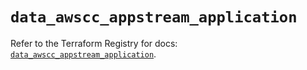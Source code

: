 # `data_awscc_appstream_application`

Refer to the Terraform Registry for docs: [`data_awscc_appstream_application`](https://registry.terraform.io/providers/hashicorp/awscc/0.70.0/docs/data-sources/appstream_application).
